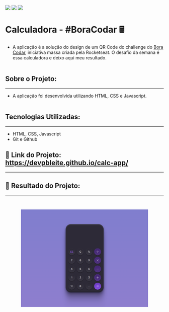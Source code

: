 <a href="https://www.linkedin.com/in/pabloleite03/" target="_blank"><img src="https://img.shields.io/badge/-LinkedIn-%230077B5?style=for-the-badge&logo=linkedin&logoColor=white"></a>
<a href = "mailto:devpbleite@gmail.com"> <img src="https://img.shields.io/badge/-Gmail-%23333?style=for-the-badge&logo=gmail&logoColor=white" target="_blank"></a>
<a href="https://discord.com/channels/@PabloL#3331" target="_blank"><img src="https://img.shields.io/badge/Discord-7289DA?style=for-the-badge&logo=discord&logoColor=white" target="_blank"></a>


# Calculadora - #BoraCodar 🖩

 -  A aplicação é a solução do design de um QR Code do challenge do [Bora Codar](https://[https://boracodar.dev/]), iniciativa massa criada pela Rocketseat. O desafio da semana é essa calculadora e deixo aqui meu resultado.
 <br><br>

## Sobre o Projeto:
___

  - A aplicação foi desenvolvida utilizando HTML, CSS e Javascript.
   <br><br>


## Tecnologias Utilizadas:
---
-	HTML, CSS, Javascript 
- Git e Github

## 🔗 Link do Projeto: https://devpbleite.github.io/calc-app/
---

## 📌 Resultado do Projeto:
---

<br>
<p align="center"><img src="https://github.com/devpbleite/calc-app/blob/main/Calculator.png" width="80%"><br><br></p>
